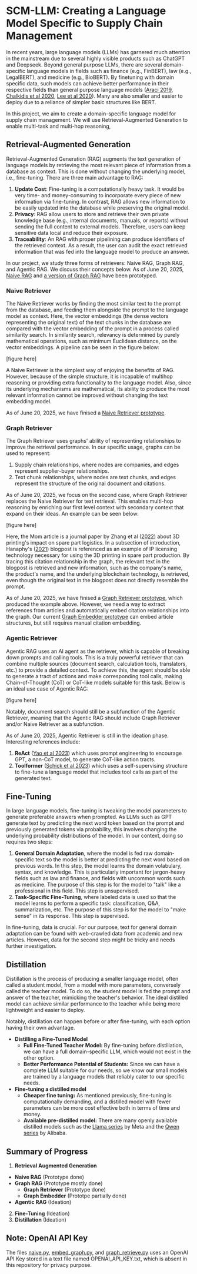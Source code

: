 # SCM-LLM: Creating a Language Model Specific to Supply Chain Management

In recent years, large language models (LLMs) has garnered much attention in the mainstream due to several highly visible products such as ChatGPT and Deepseek. Beyond general purpose LLMs, there are several domain-specific language models in fields such as finance (e.g., FinBERT), law (e.g., LegalBERT), and medicine (e.g., BioBERT). By finetuning with domain specific data, such models can achieve better performance in their respective fields than general purpose language models ([Araci 2019](https://doi.org/10.48550/arXiv.1908.10063), [Chalkidis et al 2020](https://doi.org/10.48550/arXiv.2010.02559), [Lee et al 2020](https://doi.org/10.1093/bioinformatics/btz682)). Many are also smaller and easier to deploy due to a reliance of simpler basic structures like BERT. 

In this project, we aim to create a domain-specific language model for supply chain management. We will use Retrieval-Augmented Generation to enable multi-task and multi-hop reasoning, 

## Retrieval-Augmented Generation
Retrieval-Augmented Generation (RAG) augments the text generation of language models by retrieving the most relevant piece of information from a database as context. This is done without changing the underlying model, i.e., fine-tuning. There are three main advantage to RAG:

1. **Update Cost**: Fine-tuning is a computationally heavy task. It would be very time- and money-consuming to incorporate every piece of new information via fine-tuning. In contrast, RAG allows new information to be easily updated into the database while preserving the original model. 
2. **Privacy**: RAG allow users to store and retrieve their own private knowledge base (e.g., internal documents, manuals, or reports) without sending the full content to external models. Therefore, users can keep sensitive data local and reduce their exposure. 
3. **Traceability**: An RAG with proper pipelining can produce identifiers of the retrieved context. As a result, the user can audit the exact retrieved information that was fed into the language model to produce an answer.

In our project, we study three forms of retrievers: Naive RAG, Graph RAG, and Agentic RAG. We discuss their concepts below. As of June 20, 2025, [Naive RAG](naive.py) and [a version of Graph RAG](graph_retrieve.py) have been prototyped. 

### Naive Retriever

The Naive Retriever works by finding the most similar text to the prompt from the database, and feeding them alongside the prompt to the language model as context. Here, the vector embeddings (the dense vectors representing the original text) of the text chunks in the database are compared with the vector embedding of the prompt in a process called similarity search. In similarity search, relevancy is determined by purely mathematical operations, such as minimum Euclidean distance, on the vector embeddings. A pipeline can be seen in the figure below: 

[figure here]

A Naive Retriever is the simplest way of enjoying the benefits of RAG. However, because of the simple structure, it is incapable of multihop reasoning or providing extra functionality to the language model. Also, since its underlying mechanisms are mathematical, its ability to produce the most relevant information cannot be improved without changing the text embedding model. 

As of June 20, 2025, we have finised a [Naive Retriever prototype](naive.py).

### Graph Retriever

The Graph Retriever uses graphs' ability of representing relationships to improve the retrieval performance. In our specific usage, graphs can be used to represent: 

1. Supply chain relationships, where nodes are companies, and edges represent supplier-buyer relationships.
2. Text chunk relationships, where nodes are text chunks, and edges represent the structure of the original document and citations.

As of June 20, 2025, we focus on the second case, where Graph Retriever replaces the Naive Retriever for text retrieval. This enables multi-hop reasoning by enriching our first level context with secondary context that expand on their ideas. An example can be seen below: 

[figure here]

Here, the Mom article is a journal paper by Zhang et al ([2022](https://doi.org/10.1287/msom.2022.1117)) about 3D printing's impact on spare part logistics. In a subsection of introduction, Hanaphy's ([2021](https://3dprintingindustry.com/news/cadchains-new-boris-plug-in-protects-users-designs-during-product-rd-197876/)) blogpost is referenced as an example of IP licensing technology necessary for using the 3D printing in spare part production. By tracing this citation relationship in the graph, the relevant text in the blogpost is retrieved and new information, such as the company's name, the product's name, and the underlying blockchain technology, is retrieved, even though the original text in the blogpost does not directly resemble the prompt. 

As of June 20, 2025, we have finised a [Graph Retriever prototype](graph_retrieve.py), which produced the example above. However, we need a way to extract references from articles and automatically embed citation relationships into the graph. Our current [Graph Embedder prototype](embed_graph.py) can embed article structures, but still requires manual citation embedding. 

### Agentic Retriever

Agentic RAG uses an AI agent as the retriever, which is capable of breaking down prompts and calling tools. This is a truly powerful retriever that can combine multiple sources (document search, calculation tools, translators, etc.) to provide a detailed context. To achieve this, the agent should be able to generate a tract of actions and make corresponding tool calls, making Chain-of-Thought (CoT) or CoT-like models suitable for this task. Below is an ideal use case of Agentic RAG: 

[figure here]

Notably, document search should still be a subfunction of the Agentic Retriever, meaning that the Agentic RAG should include Graph Retriever and/or Naive Retriever as a subfunction. 

As of June 20, 2025, Agentic Retriever is still in the ideation phase. Interesting references include: 

1. **ReAct** ([Yao et al 2023](https://doi.org/10.48550/arXiv.2210.03629)) which uses prompt engineering to encourage GPT, a non-CoT model, to generate CoT-like action tracts.
2. **Toolformer** ([Schick et al 2023](https://doi.org/10.48550/arXiv.2302.04761)) which uses a self-supervising structure to fine-tune a language model that includes tool calls as part of the generated text.

## Fine-Tuning

In large language models, fine-tuning is tweaking the model parameters to generate preferable answers when prompted. As LLMs such as GPT generate text by predicting the next word token based on the prompt and previously generated tokens via probability, this involves changing the underlying probability distributions of the model. In our context, doing so requires two steps: 
1. **General Domain Adaptation**, where the model is fed raw domain-specific text so the model is better at predicting the next word based on previous words. In this step, the model learns the domain volabulary, syntax, and knowledge. This is particularly important for jargon-heavy fields such as law and finance, and fields with uncommon words such as medicine. The purpose of this step is for the model to "talk" like a professional in this field. This step is unsupervised.
2. **Task-Specific Fine-Tuning**, where labeled data is used so that the model learns to perform a specific task: classification, Q&A, summarization, etc. The purpose of this step is for the model to "make sense" in its response. This step is supervised.

In fine-tuning, data is crucial. For our purpose, text for general domain adaptation can be found with web-crawled data from academic and new articles. However, data for the second step might be tricky and needs further investigation. 

## Distillation

Distillation is the process of producing a smaller language model, often called a student model, from a model with more parameters, conversely called the teacher model. To do so, the student model is fed the prompt and answer of the teacher, mimicking the teacher's behavior. The ideal distilled model can achieve similar performance to the teacher while being more lightweight and easier to deploy. 

Notably, distillation can happen before or after fine-tuning, with each option having their own advantage. 

- **Distilling a Fine-Tuned Model**
  * **Full Fine-Tuned Teacher Model:** By fine-tuning before distillation, we can have a full domain-specific LLM, which would not exist in the other option. 
  * **Better Performance Potential of Students:** Since we can have a complete LLM suitable for our needs, so we know our small models are trained by a language models that reliably cater to our specific needs. 
- **Fine-tuning a distilled model**
  * **Cheaper fine tuning:** As mentioned previously, fine-tuning is computationally demanding, and a distilled model with fewer parameters can be more cost effective both in terms of time and money. 
  * **Available pre-distilled model:** There are many openly available distilled models such as the [Llama series](https://www.llama.com) by Meta and the [Qwen series](https://qwenlm.github.io) by Alibaba.
 
## Summary of Progress

1. **Retrieval Augmented Generation**
  - **Naive RAG** (Prototype done)
  - **Graph RAG** (Prototype mostly done)
    * **Graph Retriever** (Prototype done)
    * **Graph Embedder** (Prototpe partially done)
  - **Agentic RAG** (Ideation)
2. **Fine-Tuning** (Ideation)
3. **Distillation** (Ideation)

## Note: OpenAI API Key
The files [naive.py](naive.py), [embed_graph.py](embed_graph.py), and [graph_retrieve.py](graph_retrieve.py) uses an OpenAI API Key stored in a text file named OPENAI_API_KEY.txt, which is absent in this repository for privacy purpose. 
